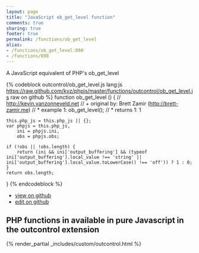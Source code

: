 ```yaml
---
layout: page
title: "JavaScript ob_get_level function"
comments: true
sharing: true
footer: true
permalink: /functions/ob_get_level
alias:
- /functions/ob_get_level:898
- /functions/898
---
```

<!-- Generated by Rakefile:build -->
A JavaScript equivalent of PHP's ob_get_level

{% codeblock outcontrol/ob_get_level.js lang:js https://raw.github.com/kvz/phpjs/master/functions/outcontrol/ob_get_level.js raw on github %}
function ob_get_level () {
    // http://kevin.vanzonneveld.net
    // +   original by: Brett Zamir (http://brett-zamir.me)
    // *     example 1: ob_get_level();
    // *     returns 1: 1

    this.php_js = this.php_js || {};
    var phpjs = this.php_js,
        ini = phpjs.ini,
        obs = phpjs.obs;

    if (!obs || !obs.length) {
        return (ini && ini['output_buffering'] && (typeof ini['output_buffering'].local_value !== 'string' || ini['output_buffering'].local_value.toLowerCase() !== 'off')) ? 1 : 0;
    }
    return obs.length;
}
{% endcodeblock %}

 - [view on github](https://github.com/kvz/phpjs/blob/master/functions/outcontrol/ob_get_level.js)
 - [edit on github](https://github.com/kvz/phpjs/edit/master/functions/outcontrol/ob_get_level.js)

## PHP functions in available in pure Javascript in the outcontrol extension
{% render_partial _includes/custom/outcontrol.html %}
